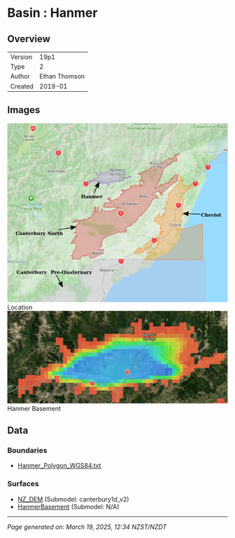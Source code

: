 # Basin : Hanmer

## Overview
|         |                     |
|---------|---------------------|
| Version | 19p1           |
| Type    | 2        |
| Author  | Ethan Thomson            |
| Created | 2019-01           |


## Images
![](../images/basins/cheviot_hanmer_northcanterbury.png) Location
![](../images/basins/hanmer_basement.png) Hanmer Basement

## Data
### Boundaries
- [Hanmer_Polygon_WGS84.txt](../../velocity_modelling/Data/SI_BASINS/Hanmer_Polygon_WGS84.txt)

### Surfaces
- [NZ_DEM](../../velocity_modelling/Data/DEM/NZ_DEM_HD.in) (Submodel: canterbury1d_v2)
- [HanmerBasement](../../velocity_modelling/Data/SI_BASINS/Hanmer_Basement_WGS84_v0p0.in) (Submodel: N/A)

---
*Page generated on: March 19, 2025, 12:34 NZST/NZDT*
